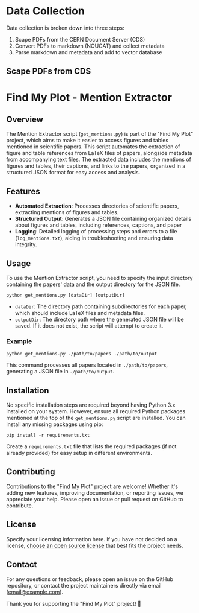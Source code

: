 # Data Collection
Data collection is broken down into three steps:
1. Scape PDFs from the CERN Document Server (CDS)
1. Convert PDFs to markdown (NOUGAT) and collect metadata
1. Parse markdown and metadata and add to vector database

## Scape PDFs from CDS



# Find My Plot - Mention Extractor

## Overview
The Mention Extractor script (`get_mentions.py`) is part of the "Find My Plot" project, which aims to make it easier to access figures and tables mentioned in scientific papers. This script automates the extraction of figure and table references from LaTeX files of papers, alongside metadata from accompanying text files. The extracted data includes the mentions of figures and tables, their captions, and links to the papers, organized in a structured JSON format for easy access and analysis.

## Features
- **Automated Extraction**: Processes directories of scientific papers, extracting mentions of figures and tables.
- **Structured Output**: Generates a JSON file containing organized details about figures and tables, including references, captions, and paper
- **Logging**: Detailed logging of processing steps and errors to a file (`log_mentions.txt`), aiding in troubleshooting and ensuring data integrity.

## Usage

To use the Mention Extractor script, you need to specify the input directory containing the papers' data and the output directory for the JSON file.

```
python get_mentions.py [dataDir] [outputDir]
```

- `dataDir`: The directory path containing subdirectories for each paper, which should include LaTeX files and metadata files.
- `outputDir`: The directory path where the generated JSON file will be saved. If it does not exist, the script will attempt to create it.

### Example

```
python get_mentions.py ./path/to/papers ./path/to/output

```


This command processes all papers located in `./path/to/papers`, generating a JSON file in `./path/to/output`.

## Installation

No specific installation steps are required beyond having Python 3.x installed on your system. However, ensure all required Python packages mentioned at the top of the `get_mentions.py` script are installed. You can install any missing packages using pip:

```
pip install -r requirements.txt

```


Create a `requirements.txt` file that lists the required packages (if not already provided) for easy setup in different environments.

## Contributing

Contributions to the "Find My Plot" project are welcome! Whether it's adding new features, improving documentation, or reporting issues, we appreciate your help. Please open an issue or pull request on GitHub to contribute.

## License

Specify your licensing information here. If you have not decided on a license, [choose an open source license](https://choosealicense.com/) that best fits the project needs.

## Contact

For any questions or feedback, please open an issue on the GitHub repository, or contact the project maintainers directly via email (email@example.com).

Thank you for supporting the "Find My Plot" project!

